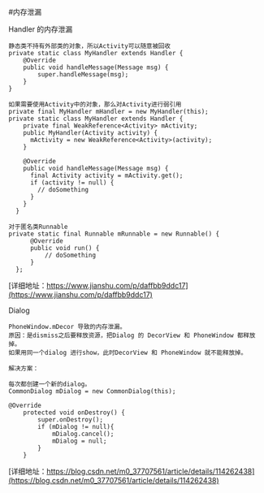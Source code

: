 #内存泄漏

Handler 的内存泄漏
```
静态类不持有外部类的对象，所以Activity可以随意被回收
private static class MyHandler extends Handler {
    @Override
    public void handleMessage(Message msg) {
        super.handleMessage(msg);
    }
}

如果需要使用Activity中的对象，那么对Activity进行弱引用
private final MyHandler mHandler = new MyHandler(this);
private static class MyHandler extends Handler {
    private final WeakReference<Activity> mActivity;
    public MyHandler(Activity activity) {
      mActivity = new WeakReference<Activity>(activity);
    }

    @Override
    public void handleMessage(Message msg) {
      final Activity activity = mActivity.get();
      if (activity != null) {
        // doSomething
      }
    }
  }
  
对于匿名类Runnable
private static final Runnable mRunnable = new Runnable() {
      @Override
      public void run() { 
          // doSomething
      }
  };

```
[详细地址：https://www.jianshu.com/p/daffbb9ddc17](https://www.jianshu.com/p/daffbb9ddc17)

Dialog 
```
PhoneWindow.mDecor 导致的内存泄漏。
原因：是dismiss之后要释放资源，把Dialog 的 DecorView 和 PhoneWindow 都释放掉。
如果用同一个dialog 进行show，此时DecorView 和 PhoneWindow 就不能释放掉。

解决方案：

每次都创建一个新的dialog。
CommonDialog mDialog = new CommonDialog(this);

@Override
    protected void onDestroy() {
        super.onDestroy();
        if (mDialog != null){
            mDialog.cancel();
            mDialog = null;
        }
    }
```
[详细地址：https://blog.csdn.net/m0_37707561/article/details/114262438](https://blog.csdn.net/m0_37707561/article/details/114262438)
